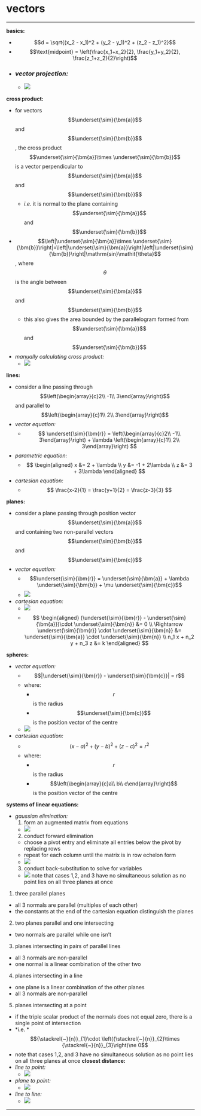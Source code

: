 # vectors

***

**basics:**

* $$d = \sqrt{(x_2 - x_1)^2 + (y_2 - y_1)^2 + (z_2 - z_1)^2}$$
* $$\text{midpoint} = \left(\frac{x_1+x_2}{2}, \frac{y_1+y_2}{2}, \frac{z_1+z_2}{2}\right)$$
* ### _vector projection:_
  * ![](../specialist/images/image_1.a2a38ccd.png)

**cross product:**

* for vectors $$\underset{\sim}{\bm{a}}$$ and $$\underset{\sim}{\bm{b}}$$, the cross product $$\underset{\sim}{\bm{a}}\times \underset{\sim}{\bm{b}}$$ is a vector perpendicular to $$\underset{\sim}{\bm{a}}$$ and $$\underset{\sim}{\bm{b}}$$
  * _i.e._ it is normal to the plane containing $$\underset{\sim}{\bm{a}}$$ and $$\underset{\sim}{\bm{b}}$$
* $$\left|\underset{\sim}{\bm{a}}\times \underset{\sim}{\bm{b}}\right|=\left|\underset{\sim}{\bm{a}}\right|\left|\underset{\sim}{\bm{b}}\right|\mathrm{sin}\mathit{\theta}$$, where $$\theta$$is the angle between $$\underset{\sim}{\bm{a}}$$ and $$\underset{\sim}{\bm{b}}$$
  * this also gives the area bounded by the parallelogram formed from $$\underset{\sim}{\bm{a}}$$ and $$\underset{\sim}{\bm{b}}$$
* _manually calculating cross product:_
  * ![](../specialist/images/image_2.7bab86df.png)

**lines:**

* consider a line passing through $$\left(\begin{array}{c}2\\ -1\\ 3\end{array}\right)$$ and parallel to $$\left(\begin{array}{c}1\\ 2\\ 3\end{array}\right)$$
* _vector equation:_
  * $$
    \underset{\sim}{\bm{r}} = \left(\begin{array}{c}2\\ -1\\ 3\end{array}\right) + \lambda \left(\begin{array}{c}1\\ 2\\ 3\end{array}\right)
    $$
* _parametric equation:_
  * $$
    \begin{aligned}
    x &= 2 + \lambda \\
    y &= -1 + 2\lambda \\
    z &= 3 + 3\lambda
    \end{aligned}
    $$
* _cartesian equation:_
  * $$
    \frac{x-2}{1} = \frac{y+1}{2} = \frac{z-3}{3}
    $$

**planes:**

* consider a plane passing through position vector $$\underset{\sim}{\bm{a}}$$ and containing two non-parallel vectors $$\underset{\sim}{\bm{b}}$$ and $$\underset{\sim}{\bm{c}}$$
* _vector equation:_
  * $$\underset{\sim}{\bm{r}} = \underset{\sim}{\bm{a}} + \lambda \underset{\sim}{\bm{b}} + \mu \underset{\sim}{\bm{c}}$$
  * ![](../specialist/images/image_3.57965e1e.png)
* _cartesian equation:_
  * ![](../specialist/images/image_4.9942acb4.png)
  * $$
    \begin{aligned}
    (\underset{\sim}{\bm{r}} - \underset{\sim}{\bm{a}})\cdot \underset{\sim}{\bm{n}} &= 0 \\
    \Rightarrow \underset{\sim}{\bm{r}} \cdot \underset{\sim}{\bm{n}} &= \underset{\sim}{\bm{a}} \cdot \underset{\sim}{\bm{n}} \\
    n_1 x + n_2 y + n_3 z &= k
    \end{aligned}
    $$

**spheres:**

* _vector equation:_
  * $$|\underset{\sim}{\bm{r}} - \underset{\sim}{\bm{c}}| = r$$
  * where:
    * $$r$$ is the radius
    * $$\underset{\sim}{\bm{c}}$$ is the position vector of the centre
  * ![](../specialist/images/image_5.ca78936e.png)
* _cartesian equation:_
  * $$(x-a)^2 + (y-b)^2 + (z-c)^2 = r^2$$
  * where:
    * $$r$$ is the radius
    * $$\left(\begin{array}{c}a\\ b\\ c\end{array}\right)$$ is the position vector of the centre

**systems of linear equations:**

* _gaussian elimination:_
  1. form an augmented matrix from equations
  * ![](../specialist/images/image_6.d2f641e0.png)
  2. conduct forward elimination
  * choose a pivot entry and eliminate all entries below the pivot by replacing rows
  * repeat for each column until the matrix is in row echelon form
  * ![](../specialist/images/image_7.49b6a461.png)
  3. conduct back-substitution to solve for variables
  * ![](../specialist/images/image_8.5d9d05cd.png) note that cases 1,2, and 3 have no simultaneous solution as no point lies on all three planes at once

1. three parallel planes

* all 3 normals are parallel (multiples of each other)
* the constants at the end of the cartesian equation distinguish the planes

2. two planes parallel and one intersecting

* two normals are parallel while one isn’t

3. planes intersecting in pairs of parallel lines

* all 3 normals are non-parallel
* one normal is a linear combination of the other two

4. planes intersecting in a line

* one plane is a linear combination of the other planes
* all 3 normals are non-parallel

5. planes intersecting at a point

* if the triple scalar product of the normals does not equal zero, there is a single point of intersection
* \*i.e. \*$${\stackrel{~}{n}}_{1}\cdot \left({\stackrel{~}{n}}_{2}\times {\stackrel{~}{n}}_{3}\right)\ne 0$$
* note that cases 1,2, and 3 have no simultaneous solution as no point lies on all three planes at once **closest distance:**
* _line to point:_
  * ![](../specialist/images/image_9.d0e0c80b.png)
* _plane to point:_
  * ![](../specialist/images/image_10.1e6361a2.png)
* _line to line:_
  * ![](../specialist/images/image_11.0adeadff.png)

***
